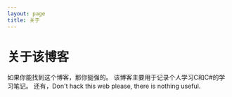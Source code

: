 ```yaml
---
layout: page
title: 关于
---
```


# 关于该博客
如果你能找到这个博客，那你挺强的。
该博客主要用于记录个人学习C和C#的学习笔记。
还有，Don't hack this web please, there is nothing useful.
